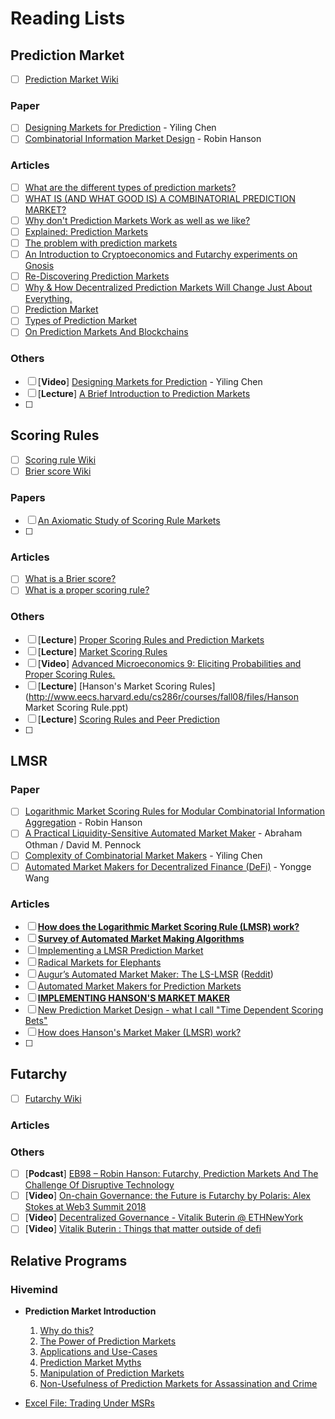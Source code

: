 # Reading Lists

## Prediction Market

- [ ] [Prediction Market Wiki](https://en.wikipedia.org/wiki/Prediction_market)

### Paper

- [ ] [Designing Markets for Prediction](https://dash.harvard.edu/bitstream/handle/1/5027266/Chen_DesigningMarkets.pdf)  - Yiling Chen 
- [ ] [Combinatorial Information Market Design](https://mason.gmu.edu/~rhanson/combobet.pdf) - Robin Hanson

### Articles

- [ ] [What are the different types of prediction markets?](https://www.cultivatelabs.com/prediction-markets-guide/what-are-the-different-types-of-prediction-markets)
- [ ] [WHAT IS (AND WHAT GOOD IS) A COMBINATORIAL PREDICTION MARKET?](http://blog.oddhead.com/2008/12/22/what-is-and-what-good-is-a-combinatorial-prediction-market/)
- [ ] [Why don't Prediction Markets Work as well as we like?](https://pashanomics.substack.com/p/why-dont-prediction-markets-work)
- [ ] [Explained: Prediction Markets](https://schor.medium.com/decentralized-prediction-markets-explained-d9f0425d331c)
- [ ] [The problem with prediction markets](https://insights.deribit.com/market-research/the-problem-with-prediction-markets/)
- [ ] [An Introduction to Cryptoeconomics and Futarchy experiments on Gnosis](https://medium.com/@consensus/an-introduction-to-cryptoeconomics-and-futarchy-experiments-on-gnosis-df85220f840a)
- [ ] [Re-Discovering Prediction Markets](https://blog.aeternity.com/re-discovering-prediction-markets-ac2e780bb263)
- [ ] [Why & How Decentralized Prediction Markets Will Change Just About Everything.](https://medium.com/@ConsenSys/why-how-decentralized-prediction-markets-will-change-just-about-everything-15ff02c98f7c)
- [ ] [Prediction Market](https://www.investopedia.com/terms/p/prediction-market.asp)
- [ ] [Types of Prediction Market](https://corporatefinanceinstitute.com/:/knowledge/trading-investing/prediction-market/)
- [ ] [On Prediction Markets And Blockchains](https://allenfarrington.medium.com/on-prediction-markets-and-blockchain-48037d12039d)

### Others

- [ ] [**Video**] [Designing Markets for Prediction](https://www.youtube.com/watch?v=REIXKossJOU&ab_channel=UWVideo) - Yiling Chen
- [ ] [**Lecture**] [A Brief Introduction to Prediction Markets](http://www.probabilityandfinance.com/GTP2014/Slides/Abernethy1.pdf)
- [ ] 

## Scoring Rules

- [ ] [Scoring rule  Wiki](https://en.wikipedia.org/wiki/Scoring_rule)
- [ ] [Brier score Wiki](https://en.wikipedia.org/wiki/Brier_score)

### Papers

- [ ] [An Axiomatic Study of Scoring Rule Markets](https://par.nsf.gov/servlets/purl/10057897)
- [ ] 

### Articles

- [ ] [What is a Brier score?](https://statisticaloddsandends.wordpress.com/2019/12/29/what-is-a-brier-score/)
- [ ] [What is a proper scoring rule?](https://statisticaloddsandends.wordpress.com/2021/03/27/what-is-a-proper-scoring-rule/)

### Others

- [ ] [**Lecture**] [Proper Scoring Rules and Prediction Markets](https://www.cis.upenn.edu/~aaroth/courses/slides/agt17/lect23.pdf)
- [ ] [**Lecture**] [Market Scoring Rules](https://courses.cs.duke.edu/spring17/cps296.2/market_scoring.pdf)
- [ ] [**Video**] [Advanced Microeconomics 9: Eliciting Probabilities and Proper Scoring Rules.](https://www.youtube.com/watch?v=j9Pd00SO6nM&ab_channel=CraigWebb)
- [ ] [**Lecture**] [Hanson's Market Scoring Rules](http://www.eecs.harvard.edu/cs286r/courses/fall08/files/Hanson Market Scoring Rule.ppt)
- [ ] [**Lecture**] [Scoring Rules and Peer Prediction](https://timroughgarden.org/f16/l/l17.pdf)
- [ ] 

## LMSR

### Paper

- [ ] [Logarithmic Market Scoring Rules for Modular Combinatorial Information Aggregation](https://mason.gmu.edu/~rhanson/mktscore.pdf) - Robin Hanson
- [ ] [A Practical Liquidity-Sensitive Automated Market Maker](http://www.cs.cmu.edu/~sandholm/liquidity-sensitive%20market%20maker.EC10.pdf) - Abraham Othman / David M. Pennock
- [ ] [Complexity of Combinatorial Market Makers](http://people.cs.uchicago.edu/~fortnow/papers/LMSR.pdf)  - Yiling Chen 
- [ ] [Automated Market Makers for Decentralized Finance (DeFi)](https://arxiv.org/pdf/2009.01676.pdf) - Yongge Wang

### Articles

- [ ] [**How does the Logarithmic Market Scoring Rule (LMSR) work?**](https://www.cultivatelabs.com/prediction-markets-guide/how-does-logarithmic-market-scoring-rule-lmsr-work)
- [ ] [**Survey of Automated Market Making Algorithms**](https://medium.com/terra-money/survey-of-automated-market-making-algorithms-951f91ce727a)
- [ ] [Implementing a LMSR Prediction Market](https://beza1e1.tuxen.de/articles/LMSR.html)
- [ ] [Radical Markets for Elephants](https://blog.gnosis.pm/radical-markets-for-elephants-a742916812db)
- [ ] [Augur’s Automated Market Maker: The LS-LMSR](https://augur.mystrikingly.com/blog/augur-s-automated-market-maker-the-ls-lmsr) ([Reddit](https://www.reddit.com/r/Augur/comments/3ed0wm/augurs_automated_market_maker_the_lslmsr/))
- [ ] [Automated Market Makers for Prediction Markets](https://docs.gnosis.io/conditionaltokens/docs/introduction3/)
- [ ] [**IMPLEMENTING HANSON'S MARKET MAKER**](http://blog.oddhead.com/2006/10/30/implementing-hansons-market-maker/)
- [ ] [New Prediction Market Design - what I call "Time Dependent Scoring Bets"](https://pashanomics.substack.com/p/new-prediction-market-design-what)
- [ ] [How does Hanson's Market Maker (LMSR) work?](https://quant.stackexchange.com/questions/7826/how-does-hansons-market-maker-lmsr-work)
- [ ] 

## Futarchy

- [ ] [Futarchy Wiki](https://en.wikipedia.org/wiki/Futarchy)

### Articles

### Others

- [ ] [**Podcast**] [EB98 – Robin Hanson: Futarchy, Prediction Markets And The Challenge Of Disruptive Technology](https://www.youtube.com/watch?v=mUUk0jSndoc&ab_channel=EpicenterPodcast)
- [ ] [**Video**] [On-chain Governance: the Future is Futarchy by Polaris: Alex Stokes at Web3 Summit 2018](https://www.youtube.com/watch?v=i1OSZw7hVHk&ab_channel=Web3Foundation)
- [ ] [**Video**] [Decentralized Governance - Vitalik Buterin @ ETHNewYork](https://www.youtube.com/watch?v=6LbRtvdRVBw&ab_channel=ETHGlobal)
- [ ] [**Video**] [Vitalik Buterin : Things that matter outside of defi](https://www.youtube.com/watch?v=oLsb7clrXMQ&t=351s)

## Relative Programs

### Hivemind

- **Prediction Market Introduction**
  1. [Why do this?](https://bitcoinhivemind.com/papers/1_Purpose.pdf)
  2. [The Power of Prediction Markets](https://bitcoinhivemind.com/papers/2_PM_Types.pdf)
  3. [Applications and Use-Cases](https://bitcoinhivemind.com/papers/3_PM_Applications.pdf)
  4. [Prediction Market Myths](https://bitcoinhivemind.com/papers/4_PM_Myths.pdf)
  5. [Manipulation of Prediction Markets](https://bitcoinhivemind.com/papers/5_PM_Manipulation.pdf)
  6. [Non-Usefulness of Prediction Markets for Assassination and Crime](https://bitcoinhivemind.com/papers/6_Crime_Markets.pdf)

- [Excel File: Trading Under MSRs](https://bitcoinhivemind.com/papers/LogMSR_Demo.xlsx)

